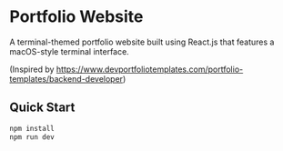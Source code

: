 # Portfolio Website

A terminal-themed portfolio website built using React.js that features a macOS-style terminal interface.  
  
(Inspired by https://www.devportfoliotemplates.com/portfolio-templates/backend-developer)

## Quick Start
```bash
npm install
npm run dev
```